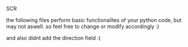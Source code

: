 
SCR 

the following files perform basic functionalites of your python code, but may not aswell.
so feel free to change or modify accordingly :)


and also didnt add the direction field :(
